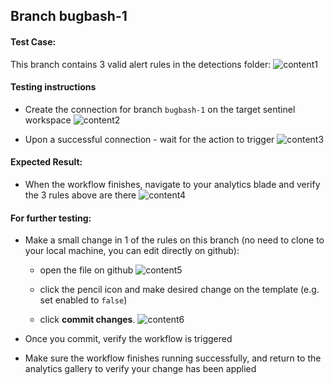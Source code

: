 ## Branch bugbash-1

#### Test Case:

This branch contains 3 valid alert rules in the detections folder:
![content1](https://raw.githubusercontent.com/erant10/sentinel-content-as-code-bugbash/bugbash-1/Images/bugbash1.png)

#### Testing instructions

- Create the connection for branch `bugbash-1` on the target sentinel workspace
![content2](https://raw.githubusercontent.com/erant10/sentinel-content-as-code-bugbash/bugbash-1/Images/bb1-connect.png)

- Upon a successful connection - wait for the action to trigger
![content3](https://raw.githubusercontent.com/erant10/sentinel-content-as-code-bugbash/bugbash-1/Images/running.png)

#### Expected Result:

- When the workflow finishes, navigate to your analytics blade and verify the 3 rules above are there
![content4](https://raw.githubusercontent.com/erant10/sentinel-content-as-code-bugbash/bugbash-1/Images/3rules.png)

#### For further testing: 
- Make a small change in 1 of the rules on this branch (no need to clone to your local machine, you can edit directly on github):
    - open the file on github
    ![content5](https://raw.githubusercontent.com/erant10/sentinel-content-as-code-bugbash/bugbash-1/Images/openfile.png)

    - click the pencil icon and make desired change on the template (e.g. set enabled to `false`)

    - click **commit changes**.
    ![content6](https://raw.githubusercontent.com/erant10/sentinel-content-as-code-bugbash/bugbash-1/Images/confirmchange.png)

- Once you commit, verify the workflow is triggered 
- Make sure the workflow finishes running successfully, and return to the analytics gallery to verify your change has been applied 